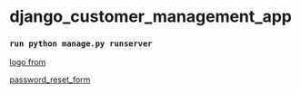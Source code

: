 # django_customer_management_app

### `run python manage.py runserver`

[logo from](https://www.flaticon.com/free-icon/slack_2111615?term=logo&page=1&position=41&page=1&position=41&related_id=2111615&origin=style)

[password_reset_form](https://colorlib.com/wp/template/login-form-v5/)